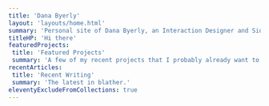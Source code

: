 ```yaml
---
title: 'Dana Byerly'
layout: 'layouts/home.html'
summary: 'Personal site of Dana Byerly, an Interaction Designer and Side-Project Haver'
titleHP: 'Hi there'
featuredProjects:
 title: 'Featured Projects'
 summary: 'A few of my recent projects that I probably already want to rework, but will start other new projects instead.'
recentArticles:
 title: 'Recent Writing'
 summary: 'The latest in blather.'
eleventyExcludeFromCollections: true
---
```

